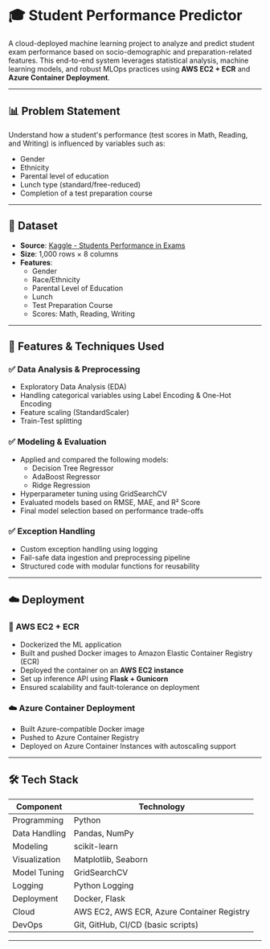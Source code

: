 # 🎓 Student Performance Predictor

A cloud-deployed machine learning project to analyze and predict student exam performance based on socio-demographic and preparation-related features. This end-to-end system leverages statistical analysis, machine learning models, and robust MLOps practices using **AWS EC2 + ECR** and **Azure Container Deployment**.

---

## 📊 Problem Statement

Understand how a student's performance (test scores in Math, Reading, and Writing) is influenced by variables such as:

- Gender
- Ethnicity
- Parental level of education
- Lunch type (standard/free-reduced)
- Completion of a test preparation course

---

## 📁 Dataset

- **Source**: [Kaggle - Students Performance in Exams](https://www.kaggle.com/datasets/spscientist/students-performance-in-exams?datasetId=74977)
- **Size**: 1,000 rows × 8 columns
- **Features**:
  - Gender
  - Race/Ethnicity
  - Parental Level of Education
  - Lunch
  - Test Preparation Course
  - Scores: Math, Reading, Writing

---

## 📌 Features & Techniques Used

### ✅ Data Analysis & Preprocessing
- Exploratory Data Analysis (EDA)
- Handling categorical variables using Label Encoding & One-Hot Encoding
- Feature scaling (StandardScaler)
- Train-Test splitting

### ✅ Modeling & Evaluation
- Applied and compared the following models:
  - Decision Tree Regressor
  - AdaBoost Regressor
  - Ridge Regression
- Hyperparameter tuning using GridSearchCV
- Evaluated models based on RMSE, MAE, and R² Score
- Final model selection based on performance trade-offs

### ✅ Exception Handling
- Custom exception handling using logging
- Fail-safe data ingestion and preprocessing pipeline
- Structured code with modular functions for reusability

---

## ☁️ Deployment

### 🚀 AWS EC2 + ECR
- Dockerized the ML application
- Built and pushed Docker images to Amazon Elastic Container Registry (ECR)
- Deployed the container on an **AWS EC2 instance**
- Set up inference API using **Flask + Gunicorn**
- Ensured scalability and fault-tolerance on deployment

### ☁️ Azure Container Deployment
- Built Azure-compatible Docker image
- Pushed to Azure Container Registry
- Deployed on Azure Container Instances with autoscaling support

---

## 🛠️ Tech Stack

| Component        | Technology |
|------------------|------------|
| Programming      | Python     |
| Data Handling    | Pandas, NumPy |
| Modeling         | scikit-learn |
| Visualization    | Matplotlib, Seaborn |
| Model Tuning     | GridSearchCV |
| Logging          | Python Logging |
| Deployment       | Docker, Flask |
| Cloud            | AWS EC2, AWS ECR, Azure Container Registry |
| DevOps           | Git, GitHub, CI/CD (basic scripts) |

---

